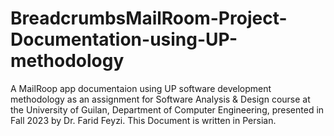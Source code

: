 # BreadcrumbsMailRoom-Project-Documentation-using-UP-methodology
A MailRoop app documentaion using UP software development methodology as an assignment for Software Analysis & Design course at the University of Guilan, Department of Computer Engineering, presented in Fall 2023 by Dr. Farid Feyzi.
This Document is written in Persian.
